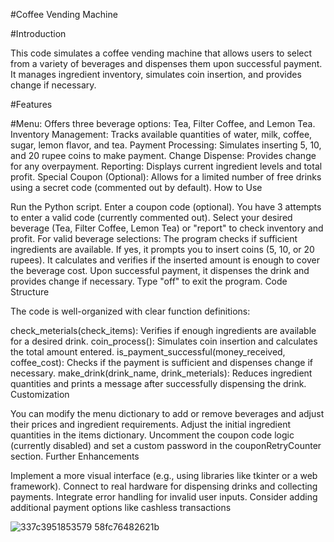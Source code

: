 #Coffee Vending Machine

#Introduction

This code simulates a coffee vending machine that allows users to select from a variety of beverages and dispenses them upon successful payment. It manages ingredient inventory, simulates coin insertion, and provides change if necessary.

#Features

#Menu: Offers three beverage options: Tea, Filter Coffee, and Lemon Tea.
Inventory Management: Tracks available quantities of water, milk, coffee, sugar, lemon flavor, and tea.
Payment Processing: Simulates inserting 5, 10, and 20 rupee coins to make payment.
Change Dispense: Provides change for any overpayment.
Reporting: Displays current ingredient levels and total profit.
Special Coupon (Optional): Allows for a limited number of free drinks using a secret code (commented out by default).
How to Use

Run the Python script.
Enter a coupon code (optional). You have 3 attempts to enter a valid code (currently commented out).
Select your desired beverage (Tea, Filter Coffee, Lemon Tea) or "report" to check inventory and profit.
For valid beverage selections:
The program checks if sufficient ingredients are available.
If yes, it prompts you to insert coins (5, 10, or 20 rupees).
It calculates and verifies if the inserted amount is enough to cover the beverage cost.
Upon successful payment, it dispenses the drink and provides change if necessary.
Type "off" to exit the program.
Code Structure

The code is well-organized with clear function definitions:

check_meterials(check_items): Verifies if enough ingredients are available for a desired drink.
coin_process(): Simulates coin insertion and calculates the total amount entered.
is_payment_successful(money_received, coffee_cost): Checks if the payment is sufficient and dispenses change if necessary.
make_drink(drink_name, drink_meterials): Reduces ingredient quantities and prints a message after successfully dispensing the drink.
Customization

You can modify the menu dictionary to add or remove beverages and adjust their prices and ingredient requirements.
Adjust the initial ingredient quantities in the items dictionary.
Uncomment the coupon code logic (currently disabled) and set a custom password in the couponRetryCounter section.
Further Enhancements

Implement a more visual interface (e.g., using libraries like tkinter or a web framework).
Connect to real hardware for dispensing drinks and collecting payments.
Integrate error handling for invalid user inputs.
Consider adding additional payment options like cashless transactions


![337c3951853579 58fc76482621b](https://github.com/GhoshAgniva/Coffee-vending-Machine/assets/130777118/11eadd3e-ee53-4265-9fa6-52fd862b0165)

